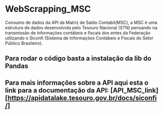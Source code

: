 # WebScrapping_MSC
Consumo de dados da API da Matriz de Saldo Contabil(MSC), a MSC é uma estrutura de dados desenvolvida pelo Tesouro Nacional (STN) pensando na transmissão de informações contábeis e fiscais dos entes da Federação utilizando o Siconfi (Sistema de Informações Contábeis e Fiscais do Setor Público Brasileiro).

## Para rodar o código basta a instalação da lib do Pandas

## Para mais informações sobre a API aqui esta o link para a  documentação da API: [API_MSC_link][https://apidatalake.tesouro.gov.br/docs/siconfi/]

